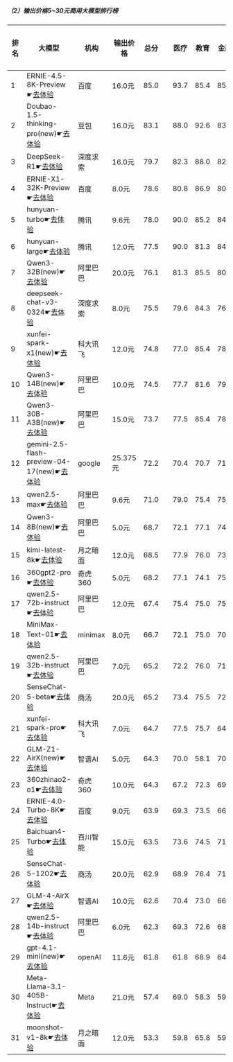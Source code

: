 ##### （2）输出价格5~30元商用大模型排行榜
|排名|大模型|机构|输出价格|总分| |医疗|教育|金融|法律|行政公务|心理健康|推理与数学计算|语言与指令遵从|
|---|-----|---|-------|---|-|----|---|---|---|------|-------|-----------|------------|
|1|ERNIE-4.5-8K-Preview☛[去体验](https://nonelinear.com/static/modelcompare.html?type=proprietary)|百度|16.0元|85.0| |        93.7|85.4|85.2|90.6|        87.0|75.2|        78.5|84.2|
|2|Doubao-1.5-thinking-pro(new)☛[去体验](https://nonelinear.com/static/modelcompare.html?type=proprietary)|豆包|16.0元|83.1| |        88.0|92.6|83.9|83.3|        80.0|71.2|        86.7|79.3|
|3|DeepSeek-R1☛[去体验](https://nonelinear.com/static/modelcompare.html?type=open-source)|深度求索|16.0元|79.7| |        82.3|88.0|82.9|73.8|        83.0|61.5|        83.2|83.4|
|4|ERNIE-X1-32K-Preview☛[去体验](https://nonelinear.com/static/modelcompare.html?type=proprietary)|百度|8.0元|78.6| |        80.8|86.9|80.2|77.8|        80.0|66.7|        75.2|81.3|
|5|hunyuan-turbo☛[去体验](https://nonelinear.com/static/modelcompare.html?type=proprietary)|腾讯|9.6元|78.0| |        90.0|85.2|84.8|75.0|        71.7|71.8|        64.0|81.5|
|6|hunyuan-large☛[去体验](https://nonelinear.com/static/modelcompare.html?type=open-source)|腾讯|12.0元|77.5| |        90.0|81.3|84.6|82.4|        70.4|73.2|        60.0|77.7|
|7|Qwen3-32B(new)☛[去体验](https://nonelinear.com/static/modelcompare.html?type=open-source)|阿里巴巴|20.0元|76.1| |        81.3|85.5|80.9|64.5|        73.3|68.3|        79.6|75.2|
|8|deepseek-chat-v3-0324☛[去体验](https://nonelinear.com/static/modelcompare.html?type=open-source)|深度求索|8.0元|75.5| |        79.6|84.3|76.1|61.7|        81.2|64.6|        73.8|82.8|
|9|xunfei-spark-x1(new)☛[去体验](https://nonelinear.com/static/modelcompare.html?type=proprietary)|科大讯飞|12.0元|74.8| |        77.0|85.4|78.1|64.7|        82.0|58.5|        75.8|77.0|
|10|Qwen3-14B(new)☛[去体验](https://nonelinear.com/static/modelcompare.html?type=open-source)|阿里巴巴|10.0元|74.5| |        77.7|81.6|79.6|62.2|        73.3|63.4|        79.7|78.5|
|11|Qwen3-30B-A3B(new)☛[去体验](https://nonelinear.com/static/modelcompare.html?type=open-source)|阿里巴巴|15.0元|73.7| |        77.5|85.4|78.6|51.1|        66.7|68.3|        81.7|80.4|
|12|gemini-2.5-flash-preview-04-17(new)☛[去体验](https://nonelinear.com/static/modelcompare.html?type=proprietary)|google|25.375元|72.2| |        70.4|70.7|71.5|62.2|        76.7|65.0|        82.7|78.6|
|13|qwen2.5-max☛[去体验](https://nonelinear.com/static/modelcompare.html?type=proprietary)|阿里巴巴|9.6元|71.0| |        79.0|75.4|75.0|59.5|        71.2|62.6|        66.1|79.0|
|14|Qwen3-8B(new)☛[去体验](https://nonelinear.com/static/modelcompare.html?type=open-source)|阿里巴巴|5.0元|68.7| |        72.1|77.1|74.0|54.4|        53.3|65.8|        74.4|78.7|
|15|kimi-latest-8k☛[去体验](https://nonelinear.com/static/modelcompare.html?type=proprietary)|月之暗面|12.0元|68.5| |        77.9|76.0|73.3|60.8|        64.0|59.0|        62.8|73.8|
|16|360gpt2-pro☛[去体验](https://nonelinear.com/static/modelcompare.html?type=proprietary)|奇虎360|5.0元|68.2| |        77.1|74.1|75.4|50.8|        66.5|62.0|        63.3|76.7|
|17|qwen2.5-72b-instruct☛[去体验](https://nonelinear.com/static/modelcompare.html?type=open-source)|阿里巴巴|12.0元|67.4| |        75.4|75.0|75.6|51.6|        67.0|59.5|        61.7|73.1|
|18|MiniMax-Text-01☛[去体验](https://nonelinear.com/static/modelcompare.html?type=open-source)|minimax|8.0元|66.7| |        72.1|75.0|70.0|50.7|        71.0|57.8|        60.0|77.0|
|19|qwen2.5-32b-instruct☛[去体验](https://nonelinear.com/static/modelcompare.html?type=open-source)|阿里巴巴|7.0元|65.2| |        72.2|76.0|71.8|50.8|        64.5|57.8|        54.9|73.5|
|20|SenseChat-5-beta☛[去体验](https://nonelinear.com/static/modelcompare.html?type=proprietary)|商汤|20.0元|65.2| |        73.4|75.5|72.2|45.3|        62.0|56.2|        63.5|73.2|
|21|xunfei-spark-pro☛[去体验](https://nonelinear.com/static/modelcompare.html?type=proprietary)|科大讯飞|7.0元|64.7| |        77.5|75.7|64.2|56.9|        57.5|57.8|        55.0|72.8|
|22|GLM-Z1-AirX(new)☛[去体验](https://nonelinear.com/static/modelcompare.html?type=proprietary)|智谱AI|5.0元|64.3| |        70.0|58.1|70.1|58.9|        60.0|58.3|        64.0|74.7|
|23|360zhinao2-o1☛[去体验](https://nonelinear.com/static/modelcompare.html?type=proprietary)|奇虎360|10.0元|64.3| |        67.2|72.3|69.5|45.3|        68.4|50.2|        69.7|71.4|
|24|ERNIE-4.0-Turbo-8K☛[去体验](https://nonelinear.com/static/modelcompare.html?type=proprietary)|百度|9.0元|63.9| |        69.3|73.5|66.1|58.4|        70.0|38.0|        55.6|79.9|
|25|Baichuan4-Turbo☛[去体验](https://nonelinear.com/static/modelcompare.html?type=proprietary)|百川智能|15.0元|63.5| |        73.6|74.5|71.5|45.3|        62.0|57.8|        52.8|70.6|
|26|SenseChat-5-1202☛[去体验](https://nonelinear.com/static/modelcompare.html?type=proprietary)|商汤|20.0元|62.9| |        68.9|76.4|71.1|47.1|        54.0|52.5|        58.7|74.8|
|27|GLM-4-AirX☛[去体验](https://nonelinear.com/static/modelcompare.html?type=proprietary)|智谱AI|10.0元|62.6| |        70.4|73.0|66.8|45.8|        68.5|57.5|        44.7|74.2|
|28|qwen2.5-14b-instruct☛[去体验](https://nonelinear.com/static/modelcompare.html?type=open-source)|阿里巴巴|6.0元|62.3| |        69.3|72.6|68.0|45.4|        61.0|56.1|        53.1|73.1|
|29|gpt-4.1-mini(new)☛[去体验](https://nonelinear.com/static/modelcompare.html?type=proprietary)|openAI|11.6元|61.8| |        61.8|68.9|64.8|33.3|        80.0|35.0|        76.5|74.0|
|30|Meta-Llama-3.1-405B-Instruct☛[去体验](https://nonelinear.com/static/modelcompare.html?type=open-source)|Meta|21.0元|57.4| |        69.0|58.3|59.3|34.7|        59.0|53.9|        53.6|71.3|
|31|moonshot-v1-8k☛[去体验](https://nonelinear.com/static/modelcompare.html?type=proprietary)|月之暗面|12.0元|53.3| |        59.8|65.8|59.4|32.2|        42.0|47.0|        51.3|69.2|
    
